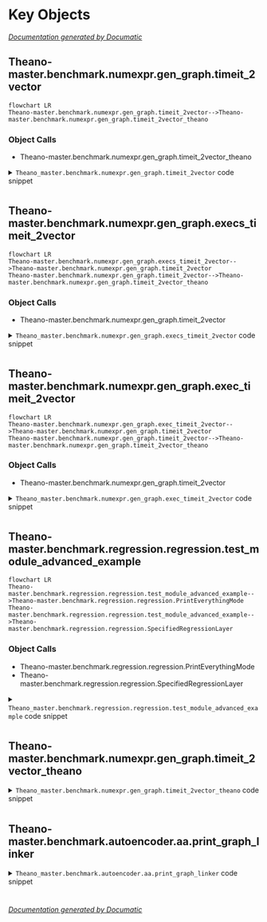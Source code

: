 # Key Objects

[_Documentation generated by Documatic_](https://www.documatic.com)

<!---Documatic-section-Theano_master.benchmark.numexpr.gen_graph.timeit_2vector-start--->
## Theano-master.benchmark.numexpr.gen_graph.timeit_2vector

<!---Documatic-section-timeit_2vector-start--->
```mermaid
flowchart LR
Theano-master.benchmark.numexpr.gen_graph.timeit_2vector-->Theano-master.benchmark.numexpr.gen_graph.timeit_2vector_theano
```

### Object Calls

* Theano-master.benchmark.numexpr.gen_graph.timeit_2vector_theano

<!---Documatic-block-Theano_master.benchmark.numexpr.gen_graph.timeit_2vector-start--->
<details>
	<summary><code>Theano_master.benchmark.numexpr.gen_graph.timeit_2vector</code> code snippet</summary>

```python
def timeit_2vector(nb_element=1000000.0, nb_repeat=3, nb_call=int(100.0), expr='a**2 + b**2 + 2*a*b', do_unalign=False, do_amd=True):
    rval = dict()
    print()
    print('timeit_2vector(nb_element=%(nb_element)s,nb_repeat=%(nb_repeat)s,nb_call=%(nb_call)s, expr=%(expr)s, do_unalign=%(do_unalign)s)' % locals())
    if do_unalign:
        init = "import numpy as np; a = np.empty(%(nb_element)s, dtype='b1,f8')['f1'];b = np.empty(%(nb_element)s, dtype='b1,f8')['f1'];a[:] = np.arange(len(a));b[:] = np.arange(len(b));" % locals()
    else:
        init = 'import numpy as np; a = np.arange(%(nb_element)s);b = np.arange(%(nb_element)s)' % locals()
    t1 = timeit.Timer('%(expr)s' % locals(), 'from numpy import exp; %(init)s' % locals())
    numpy_times = np.asarray(t1.repeat(nb_repeat, nb_call))
    print('NumPy time: each time=', numpy_times, 'min_time=', numpy_times.min())
    rval['numpy'] = numpy_times
    t2 = timeit.Timer('ne.evaluate("%(expr)s")' % locals(), 'import numexpr as ne; %(init)s' % locals())
    numexpr_times = np.asarray(t2.repeat(nb_repeat, nb_call))
    rval['numexpr'] = numexpr_times
    print('Numexpr time: each time=', numexpr_times, 'min_time=', numexpr_times.min())
    theano.config.lib.amdlibm = False
    theano_times = timeit_2vector_theano(init, nb_element, nb_repeat, nb_call, expr)
    print('Theano time: each time=', theano_times, 'min_time=', theano_times.min())
    rval['theano'] = theano_times
    if do_amd:
        theano.config.lib.amdlibm = True
        theanoamd_times = timeit_2vector_theano(init, nb_element, nb_repeat, nb_call, expr)
        print('Theano+amdlibm time', theanoamd_times, theanoamd_times.min())
        rval['theano_amd'] = theanoamd_times
    print('time(NumPy) /  time(numexpr) = ', numpy_times.min() / numexpr_times.min())
    print('time(NumPy) / time(Theano)', numpy_times.min() / theano_times.min())
    print('time(numexpr) / time(Theano)', numexpr_times.min() / theano_times.min())
    if do_amd:
        print('time(NumPy) / time(Theano+amdlibm)', numpy_times.min() / theanoamd_times.min())
        print('time(numexpr) / time(Theano+amdlibm)', numexpr_times.min() / theanoamd_times.min())
    return rval
```
</details>
<!---Documatic-block-Theano_master.benchmark.numexpr.gen_graph.timeit_2vector-end--->
<!---Documatic-section-timeit_2vector-end--->

# #
<!---Documatic-section-Theano_master.benchmark.numexpr.gen_graph.timeit_2vector-end--->

<!---Documatic-section-Theano_master.benchmark.numexpr.gen_graph.execs_timeit_2vector-start--->
## Theano-master.benchmark.numexpr.gen_graph.execs_timeit_2vector

<!---Documatic-section-execs_timeit_2vector-start--->
```mermaid
flowchart LR
Theano-master.benchmark.numexpr.gen_graph.execs_timeit_2vector-->Theano-master.benchmark.numexpr.gen_graph.timeit_2vector
Theano-master.benchmark.numexpr.gen_graph.timeit_2vector-->Theano-master.benchmark.numexpr.gen_graph.timeit_2vector_theano
```

### Object Calls

* Theano-master.benchmark.numexpr.gen_graph.timeit_2vector

<!---Documatic-block-Theano_master.benchmark.numexpr.gen_graph.execs_timeit_2vector-start--->
<details>
	<summary><code>Theano_master.benchmark.numexpr.gen_graph.execs_timeit_2vector</code> code snippet</summary>

```python
def execs_timeit_2vector(exprs, fname=None):
    exp = [(1000.0, 100000), (5000.0, 50000), (10000.0, 10000), (50000.0, 5000), (100000.0, 2000), (1000000.0, 200), (10000000.0, 10)]
    times = []
    str_expr = []
    for g_exprs in exprs:
        for expr in g_exprs:
            nb_call_scal = 1
            if isinstance(expr, tuple):
                nb_call_scal = expr[1]
                expr = expr[0]
            str_expr.append(expr)
            time = []
            for (nb_e, nb_c) in exp:
                time.append(timeit_2vector(nb_element=nb_e, nb_repeat=3, nb_call=nb_c * nb_call_scal, expr=expr, do_amd=False))
            times.append(time)
    if 'pylab' not in globals():
        return
    nb_calls = [e[0] for e in exp]
    legends = []
    colors = ['b', 'r', 'g', 'c', 'm', 'y']
    assert len(colors) >= len(times)
    fig = pylab.figure()
    for (idx, (time, expr)) in enumerate(zip(times, str_expr)):
        pylab.subplot(220 + idx + 1)
        pylab.subplots_adjust(wspace=0.25, hspace=0.25)
        speedup = [t['numpy'].min() / t['numexpr'].min() for t in time]
        pylab.semilogx(nb_calls, speedup, linewidth=1.0, color='r')
        speedup = [t['numpy'].min() / t['theano'].min() for t in time]
        pylab.semilogx(nb_calls, speedup, linewidth=1.0, color='b')
        pylab.grid(True)
        if idx == 2 or idx == 3:
            pylab.xlabel('Dimension of vectors a and b', fontsize=15)
        if idx == 0 or idx == 2:
            pylab.ylabel('Speed up vs NumPy', fontsize=15)
        pylab.axhline(y=1, linewidth=1.0, color='black')
        pylab.xlim(1000.0, 10000000.0)
        pylab.xticks([1000.0, 100000.0, 10000000.0], ['1e3', '1e5', '1e7'])
        pylab.title(expr)
    if fname:
        fig.savefig(fname)
        pylab.clf()
    else:
        pylab.show()
```
</details>
<!---Documatic-block-Theano_master.benchmark.numexpr.gen_graph.execs_timeit_2vector-end--->
<!---Documatic-section-execs_timeit_2vector-end--->

# #
<!---Documatic-section-Theano_master.benchmark.numexpr.gen_graph.execs_timeit_2vector-end--->

<!---Documatic-section-Theano_master.benchmark.numexpr.gen_graph.exec_timeit_2vector-start--->
## Theano-master.benchmark.numexpr.gen_graph.exec_timeit_2vector

<!---Documatic-section-exec_timeit_2vector-start--->
```mermaid
flowchart LR
Theano-master.benchmark.numexpr.gen_graph.exec_timeit_2vector-->Theano-master.benchmark.numexpr.gen_graph.timeit_2vector
Theano-master.benchmark.numexpr.gen_graph.timeit_2vector-->Theano-master.benchmark.numexpr.gen_graph.timeit_2vector_theano
```

### Object Calls

* Theano-master.benchmark.numexpr.gen_graph.timeit_2vector

<!---Documatic-block-Theano_master.benchmark.numexpr.gen_graph.exec_timeit_2vector-start--->
<details>
	<summary><code>Theano_master.benchmark.numexpr.gen_graph.exec_timeit_2vector</code> code snippet</summary>

```python
def exec_timeit_2vector(expr, nb_call_scal=1, fname=None, do_unalign=False, do_amd=True):
    exp = [(1000.0, 100000), (5000.0, 50000), (10000.0, 10000), (50000.0, 5000), (100000.0, 2000), (1000000.0, 200), (10000000.0, 10)]
    exp = [(1000.0, 100000), (5000.0, 50000)]
    runtimes = []
    for (nb_e, nb_c) in exp:
        runtimes.append(timeit_2vector(nb_element=nb_e, nb_repeat=3, nb_call=nb_c * nb_call_scal, expr=expr, do_amd=do_amd))
    if do_unalign:
        runtimes_unalign = []
        for (nb_e, nb_c) in exp:
            runtimes_unalign.append(timeit_2vector(nb_element=nb_e, nb_repeat=3, nb_call=nb_c * nb_call_scal, expr=expr, do_unalign=True, do_amd=do_amd))
    print('Runtimes list = ', runtimes)
    numexpr_speedup = np.asarray([t['numpy'].min() / t['numexpr'].min() for t in runtimes], 'float32')
    print('time(NumPy) / time(numexpr)', end=' ')
    print(numexpr_speedup, numexpr_speedup.min(), numexpr_speedup.max())
    theano_speedup = np.asarray([t['numpy'].min() / t['theano'].min() for t in runtimes], 'float32')
    print('time(NumPy) / time(Theano)', end=' ')
    print(theano_speedup, theano_speedup.min(), theano_speedup.max())
    theano_numexpr_speedup = np.asarray([t['numexpr'].min() / t['theano'].min() for t in runtimes], 'float32')
    print('time(numexpr) / time(Theano)', end=' ')
    print(theano_numexpr_speedup, theano_numexpr_speedup.min(), theano_numexpr_speedup.max())
    if do_amd:
        theano_speedup2 = np.asarray([t['numpy'].min() / t['theano_amd'].min() for t in runtimes], 'float32')
        print('time(NumPy) / time(theano+amdlibm)', end=' ')
        print(theano_speedup, theano_speedup.min(), theano_speedup.max())
        theano_numexpr_speedup2 = np.asarray([t['numexpr'].min() / t['theano_amd'].min() for t in runtimes], 'float32')
        print('time(numexpr) / time(theano+amdlibm)', end=' ')
        print(theano_numexpr_speedup, theano_numexpr_speedup.min(), theano_numexpr_speedup.max())
    if 'pylab' not in globals():
        return
    nb_calls = [e[0] for e in exp]
    for cmp in range(1, len(time[0])):
        speedup = np.asarray([t[0].min() / t[cmp].min() for t in time], 'float32')
        pylab.semilogx(nb_calls, speedup, linewidth=1.0)
    if do_unalign:
        for cmp in range(1, len(time[0])):
            speedup = np.asarray([t[0].min() / t[cmp].min() for t in time_unalign], 'float32')
            pylab.semilogx(nb_calls, speedup, linewidth=1.0)
    pylab.axhline(y=1, linewidth=1.0, color='black')
    pylab.xlabel('Dimension of real valued vectors a and b')
    pylab.ylabel('Speed up vs NumPy')
    if do_unalign and do_amd:
        pylab.legend(('Numexpr', 'Theano', 'Theano(amdlibm)', 'Numexpr(unalign)', 'Theano(unalign)', 'Theano(amdlibm,unalign)'), loc='upper left')
    elif do_unalign and (not do_amd):
        pylab.legend(('Numexpr', 'Theano', 'Numexpr(unalign)', 'Theano(unalign)'), loc='upper left')
    elif not do_unalign and do_amd:
        pylab.legend(('Numexpr', 'Theano', 'Theano(amdlibm)'), loc='upper left')
    else:
        pylab.legend(('Numexpr', 'Theano'), loc='upper left')
    pylab.grid(True)
    if fname:
        pylab.savefig(fname)
        pylab.clf()
    else:
        pylab.show()
```
</details>
<!---Documatic-block-Theano_master.benchmark.numexpr.gen_graph.exec_timeit_2vector-end--->
<!---Documatic-section-exec_timeit_2vector-end--->

# #
<!---Documatic-section-Theano_master.benchmark.numexpr.gen_graph.exec_timeit_2vector-end--->

<!---Documatic-section-Theano_master.benchmark.regression.regression.test_module_advanced_example-start--->
## Theano-master.benchmark.regression.regression.test_module_advanced_example

<!---Documatic-section-test_module_advanced_example-start--->
```mermaid
flowchart LR
Theano-master.benchmark.regression.regression.test_module_advanced_example-->Theano-master.benchmark.regression.regression.PrintEverythingMode
Theano-master.benchmark.regression.regression.test_module_advanced_example-->Theano-master.benchmark.regression.regression.SpecifiedRegressionLayer
```

### Object Calls

* Theano-master.benchmark.regression.regression.PrintEverythingMode
* Theano-master.benchmark.regression.regression.SpecifiedRegressionLayer

<!---Documatic-block-Theano_master.benchmark.regression.regression.test_module_advanced_example-start--->
<details>
	<summary><code>Theano_master.benchmark.regression.regression.test_module_advanced_example</code> code snippet</summary>

```python
def test_module_advanced_example():
    profmode = theano.ProfileMode(optimizer='fast_run', linker=theano.gof.OpWiseCLinker())
    profmode = PrintEverythingMode(theano.gof.OpWiseCLinker(), 'fast_run')
    data_x = N.random.randn(4, 10)
    data_y = [[int(x)] for x in N.random.randn(4) > 0]
    model = SpecifiedRegressionLayer(regularize=False).make(input_size=10, target_size=1, stepsize=0.1, mode=profmode)
    for i in xrange(1000):
        (xe, gw, gb, ga) = model.update(data_x, data_y)
        if i % 100 == 0:
            print(i, xe)
            pass
    print('final weights:', model.w)
    print('final biases:', model.b)
    profmode.print_summary()
```
</details>
<!---Documatic-block-Theano_master.benchmark.regression.regression.test_module_advanced_example-end--->
<!---Documatic-section-test_module_advanced_example-end--->

# #
<!---Documatic-section-Theano_master.benchmark.regression.regression.test_module_advanced_example-end--->

<!---Documatic-section-Theano_master.benchmark.numexpr.gen_graph.timeit_2vector_theano-start--->
## Theano-master.benchmark.numexpr.gen_graph.timeit_2vector_theano

<!---Documatic-section-timeit_2vector_theano-start--->
<!---Documatic-block-Theano_master.benchmark.numexpr.gen_graph.timeit_2vector_theano-start--->
<details>
	<summary><code>Theano_master.benchmark.numexpr.gen_graph.timeit_2vector_theano</code> code snippet</summary>

```python
def timeit_2vector_theano(init, nb_element=1000000.0, nb_repeat=3, nb_call=int(100.0), expr='a**2 + b**2 + 2*a*b'):
    t3 = timeit.Timer('tf(av,bv)', '\nimport theano\nimport theano.tensor as T\nimport numexpr as ne\nfrom theano.tensor import exp\n%(init)s\nav=a\nbv=b\na=T.dvector()\nb=T.dvector()\ntf= theano.function([a,b],%(expr)s)\n' % locals())
    ret = t3.repeat(nb_repeat, nb_call)
    return np.asarray(ret)
```
</details>
<!---Documatic-block-Theano_master.benchmark.numexpr.gen_graph.timeit_2vector_theano-end--->
<!---Documatic-section-timeit_2vector_theano-end--->

# #
<!---Documatic-section-Theano_master.benchmark.numexpr.gen_graph.timeit_2vector_theano-end--->

<!---Documatic-section-Theano_master.benchmark.autoencoder.aa.print_graph_linker-start--->
## Theano-master.benchmark.autoencoder.aa.print_graph_linker

<!---Documatic-section-print_graph_linker-start--->
<!---Documatic-block-Theano_master.benchmark.autoencoder.aa.print_graph_linker-start--->
<details>
	<summary><code>Theano_master.benchmark.autoencoder.aa.print_graph_linker</code> code snippet</summary>

```python
def print_graph_linker(print_prog=True):
    if 1:
        imap = {None: '-'}

        def blah(i, node, thunk):
            imap[node] = str(i)
            if print_prog:
                if False and node.op == T.DimShuffle((), ['x', 'x'], inplace=True):
                    print(node.op == T.DimShuffle((), ['x', 'x'], inplace=True), end=' ')
                    print(node.inputs[0], type(node.inputs[0]), end=' ')
                    print(node.inputs[0].equals(T.constant(2)), end=' ')
                outputs = node.outputs
                inputs = theano.gof.graph.inputs(outputs)
                print('node ', i, node, end=' ')
                print(':'.join([imap[inp.owner] for inp in node.inputs]))
        return theano.sandbox.wraplinker.WrapLinkerMany([theano.gof.OpWiseCLinker()], [theano.sandbox.wraplinker.run_all, blah])
    else:
        return theano.gof.OpWiseCLinker()
```
</details>
<!---Documatic-block-Theano_master.benchmark.autoencoder.aa.print_graph_linker-end--->
<!---Documatic-section-print_graph_linker-end--->

# #
<!---Documatic-section-Theano_master.benchmark.autoencoder.aa.print_graph_linker-end--->

[_Documentation generated by Documatic_](https://www.documatic.com)